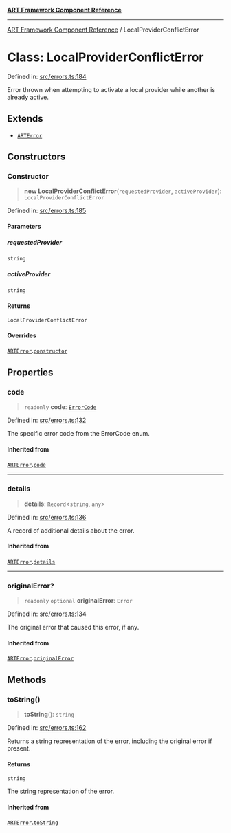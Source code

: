 [**ART Framework Component Reference**](../README.md)

***

[ART Framework Component Reference](../README.md) / LocalProviderConflictError

# Class: LocalProviderConflictError

Defined in: [src/errors.ts:184](https://github.com/hashangit/ART/blob/389c66e54bc50d9dde33052d28a5a19571a13dbf/src/errors.ts#L184)

Error thrown when attempting to activate a local provider while another is already active.

## Extends

- [`ARTError`](ARTError.md)

## Constructors

### Constructor

> **new LocalProviderConflictError**(`requestedProvider`, `activeProvider`): `LocalProviderConflictError`

Defined in: [src/errors.ts:185](https://github.com/hashangit/ART/blob/389c66e54bc50d9dde33052d28a5a19571a13dbf/src/errors.ts#L185)

#### Parameters

##### requestedProvider

`string`

##### activeProvider

`string`

#### Returns

`LocalProviderConflictError`

#### Overrides

[`ARTError`](ARTError.md).[`constructor`](ARTError.md#constructor)

## Properties

### code

> `readonly` **code**: [`ErrorCode`](../enumerations/ErrorCode.md)

Defined in: [src/errors.ts:132](https://github.com/hashangit/ART/blob/389c66e54bc50d9dde33052d28a5a19571a13dbf/src/errors.ts#L132)

The specific error code from the ErrorCode enum.

#### Inherited from

[`ARTError`](ARTError.md).[`code`](ARTError.md#code)

***

### details

> **details**: `Record`\<`string`, `any`\>

Defined in: [src/errors.ts:136](https://github.com/hashangit/ART/blob/389c66e54bc50d9dde33052d28a5a19571a13dbf/src/errors.ts#L136)

A record of additional details about the error.

#### Inherited from

[`ARTError`](ARTError.md).[`details`](ARTError.md#details)

***

### originalError?

> `readonly` `optional` **originalError**: `Error`

Defined in: [src/errors.ts:134](https://github.com/hashangit/ART/blob/389c66e54bc50d9dde33052d28a5a19571a13dbf/src/errors.ts#L134)

The original error that caused this error, if any.

#### Inherited from

[`ARTError`](ARTError.md).[`originalError`](ARTError.md#originalerror)

## Methods

### toString()

> **toString**(): `string`

Defined in: [src/errors.ts:162](https://github.com/hashangit/ART/blob/389c66e54bc50d9dde33052d28a5a19571a13dbf/src/errors.ts#L162)

Returns a string representation of the error, including the original error if present.

#### Returns

`string`

The string representation of the error.

#### Inherited from

[`ARTError`](ARTError.md).[`toString`](ARTError.md#tostring)
